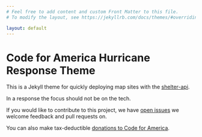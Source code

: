 ```yaml
---
# Feel free to add content and custom Front Matter to this file.
# To modify the layout, see https://jekyllrb.com/docs/themes/#overriding-theme-defaults

layout: default
---
```


# Code for America Hurricane Response Theme

This is a Jekyll theme for quickly deploying map sites with the [shelter-api](https://github.com/hurricane-response/florence-api).

In a response the focus should not be on the tech.

If you would like to contribute to this project, we have [open issues](https://github.com/hurricane-response/response-theme/issues) we welcome feedback and pull requests on.

You can also make tax-deductible [donations to Code for America](https://www.codeforamerica.org/donate). 

